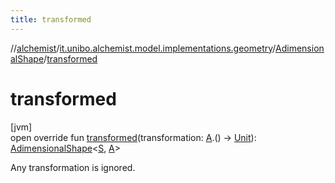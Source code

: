 ```yaml
---
title: transformed
---
```

//[alchemist](../../../index.html)/[it.unibo.alchemist.model.implementations.geometry](../index.html)/[AdimensionalShape](index.html)/[transformed](transformed.html)



# transformed



[jvm]\
open override fun [transformed](transformed.html)(transformation: [A](index.html).() -> [Unit](https://kotlinlang.org/api/latest/jvm/stdlib/kotlin/-unit/index.html)): [AdimensionalShape](index.html)<[S](index.html), [A](index.html)>



Any transformation is ignored.




